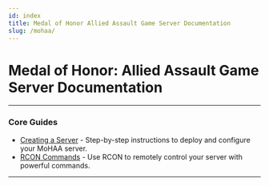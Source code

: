 ```yaml
---
id: index
title: Medal of Honor Allied Assault Game Server Documentation
slug: /mohaa/
---
```


# Medal of Honor: Allied Assault Game Server Documentation

---

### **Core Guides**
- [Creating a Server](./mohaa/moha-dashboard) - Step-by-step instructions to deploy and configure your MoHAA server.
- [RCON Commands](./moha/rcon) - Use RCON to remotely control your server with powerful commands.

---
